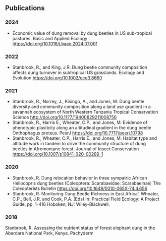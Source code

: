 ## Publications
### 2024
* Economic value of dung removal by dung beetles in US sub-tropical pastures. Basic and Applied Ecology <https://doi.org/10.1016/j.baae.2024.07.001>
### 2022
* Stanbrook, R., and King, J.R. Dung beetle community composition affects dung turnover in subtropical US grasslands. Ecology and Evolution <https://doi.org/10.1002/ece3.8660>
### 2021
* Stanbrook, R., Norrey, J., Kisingo, A., and Jones, M. Dung beetle diversity and community composition along a land use gradient in a savannah ecosystem of North Western Tanzania Tropical Conservation Science <http://doi.org/10.1177/19400829211008756>
* Stanbrook, R., Harris E., Wheater, C.P., and Jones, M. Evidence of phenotypic plasticity along an altitudinal gradient in the dung beetle Onthophagus proteus. PeerJ <https://doi.org/10.7717/peerj.10798>
* Stanbrook, R., Wheater, C.P., Harris E., and Jones, M. Habitat type and altitude work in tandem to drive the community structure of dung beetles in Afromontane forest. Journal of Insect Conservation <https://doi.org/10.1007/s10841-020-00289-1>
### 2020
* Stanbrook, R. Dung relocation behavior in three sympatric African Heliocopris dung beetles (Coleoptera: Scarabaeidae: Scarabaeinae) The Coleopterists Bulletin <https://doi.org/10.1649/0010-065X-74.4.656>
* Stanbrook, R. Monitoring Dung Beetle Richness in East Africa’. Wheater, C.P., Bell, J.R. and Cook, P.A. (Eds) In: Practical Field Ecology: A Project Guide, pp. 1-416 Hoboken, NJ: Wiley-Blackwell.
### 2018
Stanbrook, R. Assessing the nutrient status of forest elephant dung in the Aberdare National Park, Kenya. Pachyderm 
